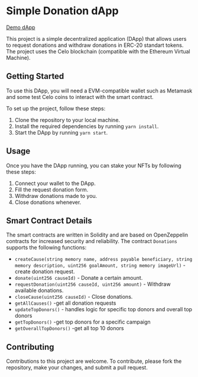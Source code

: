 # Simple Donation dApp

[Demo dApp](https://celo-simple-donation.vercel.app/)

This project is a simple decentralized application (DApp) that allows users to request donations  and  withdraw donations in ERC-20 standart tokens. The project uses the Celo blockchain (compatible with the Ethereum Virtual Machine).

## Getting Started

To use this DApp, you will need a EVM-compatible wallet such as Metamask and some test Celo coins to interact with the smart contract.

To set up the project, follow these steps:

1. Clone the repository to your local machine.
2. Install the required dependencies by running `yarn install`.
3. Start the DApp by running `yarn start`.

## Usage

Once you have the DApp running, you can stake your NFTs by following these steps:

1. Connect your wallet to the DApp.
2. Fill the request donation form.
3. Withdraw donations made to you.
3. Close donations whenever.



## Smart Contract Details

The smart contracts are written in Solidity and are based on OpenZeppelin contracts for increased security and reliability. The contract `Donations` supports the following functions:

- `createCause(string memory name, address payable beneficiary, string memory description, uint256 goalAmount, string memory imageUrl)` - create donation request.
- `donate(uint256 causeId)` - Donate a certain amount.
- `requestDonation(uint256 causeId, uint256 amount)` - Withdraw available donations.
- `closeCause(uint256 causeId)` - Close donations.
- `getAllCauses()` -get all donation requests
- `updateTopDonors()` - handles logic for specific top donors and overall top donors
- `getTopDonors()` -get top donors for a specific campaign
- `getOverallTopDonors()` -get all top 10 donors

## Contributing

Contributions to this project are welcome. To contribute, please fork the repository, make your changes, and submit a pull request.